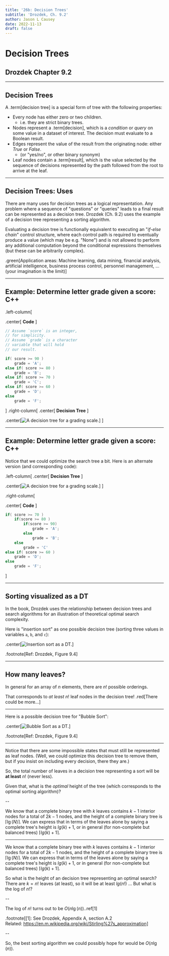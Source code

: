 ```yaml
---
title: '26b: Decision Trees'
subtitle: 'Drozdek, Ch. 9.2'
author: Jason L Causey
date: 2022-11-13
draft: false
---
```


# Decision Trees

## Drozdek Chapter 9.2

---

## Decision Trees

A .term[decision tree] is a special form of tree with the following properties:

* Every node has either zero or two children.
  * i.e. they are strict binary trees.
* Nodes represent a .term[decision], which is a _condition_ or _query_ on some value in a dataset of interest.  The decision must evaluate to a Boolean result.
* Edges represent the value of the result from the originating node: either _True_ or _False_.
  * (or "yes/no", or other binary synonym)
* Leaf nodes contain a .term[result], which is the value selected by the sequence of decisions represented by the path followed from the root to arrive at the leaf.

---

## Decision Trees: Uses

There are many uses for decision trees as a logical representation.  Any problem where a sequence of "questions" or "queries" leads to a final result can be represented as a decision tree.  Drozdek (Ch. 9.2) uses the example of a decision tree representing a sorting algorithm.

Evaluating a decision tree is functionally equivalent to executing an "_if-else chain_" control structure, where each control path is required to eventually produce a value (which may be e.g. "None") and is not allowed to perform any additional computation beyond the conditional expressions themselves (but these can be arbitrarily complex).

.green[Application areas:  Machine learning, data mining, financial analysis, artificial intelligence, business process control, personnel management, ...  (your imagination is the limit)]

---

## Example:  Determine letter grade given a score: C++

.left-column[

.center[ **Code** ]

```cpp
// Assume `score` is an integer, 
// for simplicity.
// Assume `grade` is a character 
// variable that will hold
// our result.

if( score >= 90 )
    grade = 'A';
else if( score >= 80 )
    grade = 'B';
else if( score >= 70 )
    grade = 'C';
else if( score >= 60 )
    grade = 'D';
else
    grade = 'F';
```
]
.right-column[
.center[ **Decision Tree** ]

.center[![A decision tree for a grading scale.](../images/decision_trees/grading_scale_dt.svg)]
]

---

## Example:  Determine letter grade given a score: C++

Notice that we could optimize the search tree a bit.  Here is an alternate version (and corresponding code):

.left-column[
.center[ **Decision Tree** ]

.center[![A decision tree for a grading scale.](../images/decision_trees/grading_scale_dt_optim.svg)]
]

.right-column[

.center[ **Code** ]

```cpp
if( score >= 70 )
    if(score >= 80 )
        if(score >= 90)
            grade = 'A';
        else
            grade = 'B';
    else
        grade = 'C'
else if( score >= 60 )
    grade = 'D';
else
    grade = 'F';
```
]

---

## Sorting visualized as a DT

In the book, Drozdek uses the relationship between decision trees and search algorithms for an illustration of theoretical optimal search complexity.

Here is "insertion sort" as one possible decision tree (sorting three values in variables `a`, `b`, and `c`):

.center[![Insertion sort as a DT.](../images/decision_trees/fig_9.4a.png)]

.footnote[Ref: Drozdek, Figure 9.4]

---

## How many leaves?

In general for an array of $n$ elements, there are $n!$ possible orderings.

That corresponds to _at least_ $n!$ leaf nodes in the decision tree! .red[There could be more...]

---

Here is a possible decision tree for "Bubble Sort":

.center[![Bubble Sort as a DT.](../images/decision_trees/fig_9.4b.png)]

.footnote[Ref: Drozdek, Figure 9.4]

---

Notice that there are some impossible states that must still be represented as leaf nodes.  (Well, we could optimize this decision tree to remove them, but if you insist on including every decision, there they are.)

So, the total number of leaves in a decision tree representing a sort will be **at least** $n!$ (never less).

Given that, what is the _optimal_ height of the tree (which corresponds to the optimal sorting algorithm)?

--

We know that a complete binary tree with $k$ leaves contains $k-1$ interior nodes for a total of $2k-1$ nodes, and the height of a complete binary tree is $\lceil \lg(N)\rceil$.  We can express that in terms of the leaves alone by saying a complete tree's height is $lg(k) + 1$, or in general (for non-complete but balanced trees) $\lceil lg(k) + 1\rceil$.

---

We know that a complete binary tree with $k$ leaves contains $k-1$ interior nodes for a total of $2k-1$ nodes, and the height of a complete binary tree is $\lceil \lg(N)\rceil$.  We can express that in terms of the leaves alone by saying a complete tree's height is $lg(k) + 1$, or in general (for non-complete but balanced trees) $\lceil lg(k) + 1\rceil$.

So what is the height of an decision tree representing an optimal search?  There are $k = n!$ leaves (at least), so it will be at least $lg(n!)$ ... But what is the log of $n!$?

--

The log of $n!$ turns out to be $O(n \lg(n))$..ref[1]

.footnote[[1]: See Drozdek, Appendix A, section A.2 <br>Related: https://en.m.wikipedia.org/wiki/Stirling%27s_approximation]

--

So, the best sorting algorithm we could possibly hope for would be $O(n \lg(n))$.

